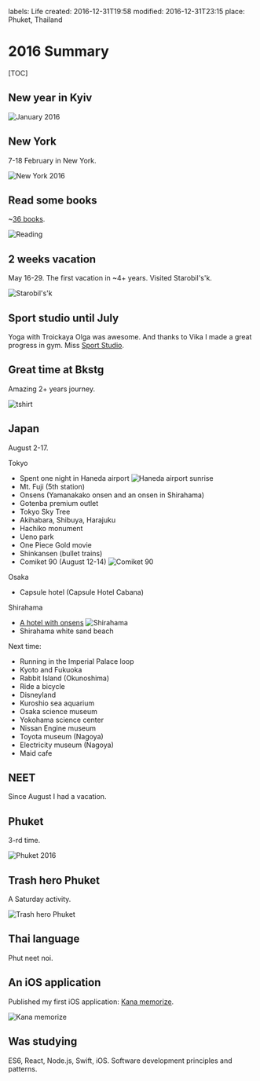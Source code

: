 labels: Life
created: 2016-12-31T19:58
modified: 2016-12-31T23:15
place: Phuket, Thailand

# 2016 Summary

[TOC]

## New year in Kyiv

![January 2016](january2016.jpg)

## New York

7-18 February in New York.

![New York 2016](newyork2016.jpg)

## Read some books

~[36 books](http://localhost:5000/pages/books#2016).

![Reading](reading.jpg)

## 2 weeks vacation

May 16-29.
The first vacation in ~4+ years.
Visited Starobil's'k.

![Starobil's'k](starobilsk.jpg)

## Sport studio until July

Yoga with Troickaya Olga was awesome. And thanks to Vika I made a great progress in gym.
Miss [Sport Studio](http://sportstudio.com.ua/).

## Great time at Bkstg

Amazing 2+ years journey.

![tshirt](tshirt.jpg)

## Japan

August 2-17.

Tokyo

- Spent one night in Haneda airport
![Haneda airport sunrise](haneda.jpg)
- Mt. Fuji (5th station)
- Onsens (Yamanakako onsen and an onsen in Shirahama)
- Gotenba premium outlet
- Tokyo Sky Tree
- Akihabara, Shibuya, Harajuku
- Hachiko monument
- Ueno park
- One Piece Gold movie
- Shinkansen (bullet trains)
- Comiket 90 (August 12-14)
![Comiket 90](comiket90.jpg)

Osaka

- Capsule hotel (Capsule Hotel Cabana)

Shirahama

- [A hotel with onsens](https://www.airbnb.com/rooms/12026541)
![Shirahama](shirahama.jpg)
- Shirahama white sand beach

Next time:

- Running in the Imperial Palace loop
- Kyoto and Fukuoka
- Rabbit Island (Okunoshima)
- Ride a bicycle
- Disneyland
- Kuroshio sea aquarium
- Osaka science museum
- Yokohama science center
- Nissan Engine museum
- Toyota museum (Nagoya)
- Electricity museum (Nagoya)
- Maid cafe

## NEET

Since August I had a vacation.

## Phuket

3-rd time.

![Phuket 2016](phuket2016.jpg)

## Trash hero Phuket

A Saturday activity.

![Trash hero Phuket](trashhero.jpg)

## Thai language

Phut neet noi.

## An iOS application

Published my first iOS application: [Kana memorize](https://itunes.apple.com/us/app/kana-memorize/id1184225723).

![Kana memorize](kanamemo.png)

## Was studying

ES6, React, Node.js, Swift, iOS.
Software development principles and patterns.
